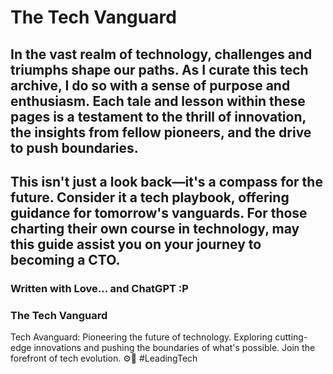 # The Tech Vanguard

## In the vast realm of technology, challenges and triumphs shape our paths. As I curate this tech archive, I do so with a sense of purpose and enthusiasm. Each tale and lesson within these pages is a testament to the thrill of innovation, the insights from fellow pioneers, and the drive to push boundaries.

## This isn't just a look back—it's a compass for the future. Consider it a tech playbook, offering guidance for tomorrow's vanguards. For those charting their own course in technology, may this guide assist you on your journey to becoming a CTO.







### Written with Love... and ChatGPT :P 
### The Tech Vanguard
Tech Avanguard: Pioneering the future of technology. Exploring cutting-edge innovations and pushing the boundaries of what's possible. Join the forefront of tech evolution. ⚙️🚀 #LeadingTech
